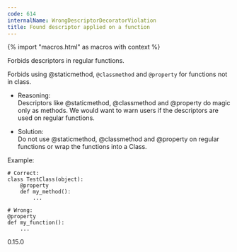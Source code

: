 ```yaml
---
code: 614
internalName: WrongDescriptorDecoratorViolation
title: Found descriptor applied on a function
---
```


{% import "macros.html" as macros with context %}

Forbids descriptors in regular functions.

Forbids using <span class="title-ref">@staticmethod</span>,
`@classmethod` and `@property` for functions not in class.

  - Reasoning:  
    Descriptors like @staticmethod, @classmethod and @property do magic
    only as methods. We would want to warn users if the descriptors are
    used on regular functions.

  - Solution:  
    Do not use @staticmethod, @classmethod and @property on regular
    functions or wrap the functions into a Class.

Example:

    # Correct:
    class TestClass(object):
        @property
        def my_method():
            ...
    
    # Wrong:
    @property
    def my_function():
        ...

<div class="versionadded">

0.15.0

</div>